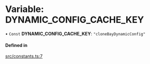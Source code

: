 # Variable: DYNAMIC\_CONFIG\_CACHE\_KEY

• `Const` **DYNAMIC\_CONFIG\_CACHE\_KEY**: ``"cloneBayDynamicConfig"``

#### Defined in

[src/constants.ts:7](https://github.com/joonashak/nestjs-clone-bay/blob/92443ec/lib/src/constants.ts#L7)
